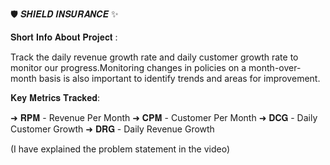 🛡️ 𝑺𝑯𝑰𝑬𝑳𝑫 𝑰𝑵𝑺𝑼𝑹𝑨𝑵𝑪𝑬 ✨

𝐒𝐡𝐨𝐫𝐭 𝐈𝐧𝐟𝐨 𝐀𝐛𝐨𝐮𝐭 𝐏𝐫𝐨𝐣𝐞𝐜𝐭 :

Track the daily revenue growth rate and daily customer growth rate to monitor our progress.Monitoring changes in policies on a month-over-month basis is also important to identify trends and areas for improvement.

𝐊𝐞𝐲 𝐌𝐞𝐭𝐫𝐢𝐜𝐬 𝐓𝐫𝐚𝐜𝐤𝐞𝐝:

➜ 𝐑𝐏𝐌 - Revenue Per Month
➜ 𝐂𝐏𝐌 - Customer Per Month
➜ 𝐃𝐂𝐆 - Daily Customer Growth
➜ 𝐃𝐑𝐆 - Daily Revenue Growth

(I have explained the problem statement in the video)


